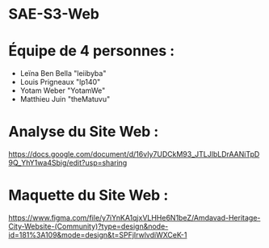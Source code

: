 # SAE-S3-Web

# Équipe de 4 personnes :
- Leïna Ben Bella "leiibyba"
- Louis Prigneaux "lp140"
- Yotam Weber "YotamWe"
- Matthieu Juin "theMatuvu"

# Analyse du Site Web : 
https://docs.google.com/document/d/16vIy7UDCkM93_JTLJlbLDrAANiTpD9Q_YhY1wa4Sbig/edit?usp=sharing

# Maquette du Site Web : 
https://www.figma.com/file/y7iYnKA1qjxVLHHe6N1beZ/Amdavad-Heritage-City-Website-(Community)?type=design&node-id=181%3A109&mode=design&t=SPFjIrwlvdiWXCeK-1
